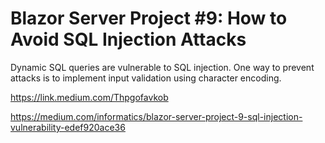 # Blazor Server Project #9: How to Avoid SQL Injection Attacks
Dynamic SQL queries are vulnerable to SQL injection. One way to prevent attacks is to implement input validation using character encoding.

https://link.medium.com/Thpgofavkob

https://medium.com/informatics/blazor-server-project-9-sql-injection-vulnerability-edef920ace36
